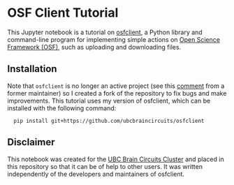 # OSF Client Tutorial
This Jupyter notebook is a tutorial on [osfclient](https://github.com/osfclient/osfclient), a Python library and command-line program for implementing simple actions on [Open Science Framework (OSF)](https://osf.io/), such as uploading and downloading files.

## Installation
Note that `osfclient` is no longer an active project (see this [comment](https://github.com/osfclient/osfclient/issues/169#issuecomment-524444154) from a former maintainer) so I created a fork of the repository to fix bugs and make improvements. This tutorial uses my version of osfclient, which can be installed with the following command:

```
  pip install git+https://github.com/ubcbraincircuits/osfclient
```

## Disclaimer
This notebook was created for the [UBC Brain Circuits Cluster](https://braincircuits.centreforbrainhealth.ca/) and placed in this repository so that it can be of help to other users. It was written independently of the developers and maintainers of osfclient.
